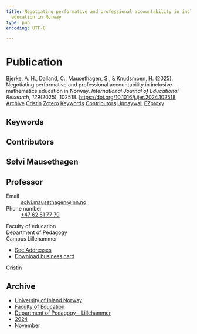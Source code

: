```yaml
---
title: Negotiating performative and professional accountability in inclusive mathematics
  education in Norway
type: pub
encoding: UTF-8

---
```

<h1>Publication</h1>
<article id="csl-bib-container-UN72HTDS" class="csl-bib-container">
  <div class="csl-bib-body"> <div class="csl-entry">Bjerke, A. H., Dalland, C., Mausethagen, S., &#38; Knudsmoen, H. (2025). Negotiating performative and professional accountability in inclusive mathematics education in Norway. <i>International Journal of Educational Research</i>, <i>129</i>(2025), 102518. <a href="https://doi.org/10.1016/j.ijer.2024.102518">https://doi.org/10.1016/j.ijer.2024.102518</a></div> </div>
  <div class="csl-bib-buttons">
    <a href="#taxonomy-article-UN72HTDS" alt="archive" class="csl-bib-button">Archive</a>
    <a href="https://app.cristin.no/results/show.jsf?id=2325211" alt="Cristin" class="csl-bib-button">Cristin</a>
    <a href="http://zotero.org/groups/5881554/items/UN72HTDS" alt="Zotero" class="csl-bib-button">Zotero</a>
    <a href="#keywords-article-UN72HTDS" alt="keywords" class="csl-bib-button">Keywords</a>
    <a href="#contributors-article-UN72HTDS" alt="contributors" class="csl-bib-button">Contributors</a>
    <a href="https://doi.org/10.1016/j.ijer.2024.102518" alt="Unpaywall" class="csl-bib-button">Unpaywall</a>
    <a href="https://doi.org/10.1016/j.ijer.2024.102518" alt="EZproxy" class="csl-bib-button">EZproxy</a>
  </div>
  <div id="csl-bib-meta-container-UN72HTDS"></div>
</article>
<div id="csl-bib-meta-UN72HTDS" class="csl-bib-meta">
  <article id="keywords-article-UN72HTDS" class="keywords-article">
    <h1>Keywords</h1>
    
  </article>
  <article id="contributors-article-UN72HTDS" class="contributors-article">
    <h1>Contributors</h1>
    <div class="personas"> <div class="vrtx-hinn-person-card"> <div class="photo"> <i class="lar la-user-circle missing-person"></i> </div> <div class="info"> <hgroup><h1>Sølvi Mausethagen</h1> <h2>Professor</h2> </hgroup><dl> <dt>Email</dt> <dd> <a href="mailto:solvi.mausethagen@inn.no">solvi.mausethagen@inn.no</a> </dd> <dt>Phone number</dt> <dd><a href="tel:+4762517779"> +47 62 51 77 79 </a></dd> </dl> <p> Faculty of education<br> Department of Pedagogy<br> Campus Lillehammer </p> <ul class="vrtx-hinn-links"> <li><a href="https://www.inn.no/english/find-an-employee/solvi-mausethagen.html#vrtx-hinn-addresses">See Addresses</a></li> <li><a href="https://www.inn.no/english/find-an-employee/solvi-mausethagen.html?vrtx=vcf">Download business card</a></li> </ul> </div> </div> <a href="https://app.cristin.no/persons/show.jsf?id=60275" alt="Cristin URL" class="personas-cristin">Cristin</a> </div>
  </article>
  <article id="taxonomy-article-UN72HTDS" class="taxonomy-article">
    <h1>Archive</h1>
    <ul>
      <li>
        <a href="/en/archive/?key=3DCRN523">University of Inland Norway</a>
      </li>
      <li>
        <a href="/en/archive/?key=WYNZA47F">Faculty of Education</a>
      </li>
      <li>
        <a href="/en/archive/?key=L8MA547R">Department of Pedagogy – Lillehammer</a>
      </li>
      <li>
        <a href="/en/archive/?key=RSMGWRJN">2024</a>
      </li>
      <li>
        <a href="/en/archive/?key=DMGNLSEZ">November</a>
      </li>
    </ul>
  </article>
</div>
